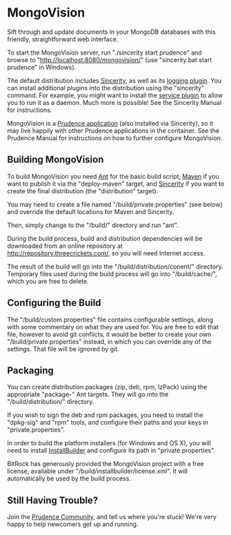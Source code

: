 
MongoVision
===========

Sift through and update documents in your MongoDB databases with this friendly,
straightforward web interface. 

To start the MongoVision server, run "./sincerity start prudence" and browse to
"[http://localhost:8080/mongovision/](http://localhost:8080/mongovision/)"
(use "sincerity.bat start prudence" in Windows).

The default distribution includes [Sincerity](http://threecrickets.com/sincerity/),
as well as its
[logging plugin](http://threecrickets.com/sincerity/ecosystem/feature-plugins/#logging-plugin).
You can install additional plugins into the distribution using the "sincerity" command.
For example, you might want to install the
[service plugin](http://threecrickets.com/sincerity/ecosystem/feature-plugins/#service-plugin)
to allow you to run it as a daemon. Much more is possible! See the Sincerity Manual for
instructions.

MongoVision is a [Prudence application](http://threecrickets.com/prudence/) (also
installed via Sincerity), so it may live happily with other Prudence applications in the
container. See the Prudence Manual for instructions on how to further configure MongoVision. 


Building MongoVision
--------------------

To build MongoVision you need [Ant](http://ant.apache.org/) for the basic build script,
[Maven](http://maven.apache.org/) if you want to publish it via the "deploy-maven"
target, and [Sincerity](http://threecrickets.com/sincerity/) if you want to create the
final distribution (the "distribution" target). 

You may need to create a file named "/build/private.properties" (see below) and override
the default locations for Maven and Sincerity.

Then, simply change to the "/build/" directory and run "ant".

During the build process, build and distribution dependencies will be downloaded from
an online repository at http://repository.threecrickets.com/, so you will need Internet
access.

The result of the build will go into the "/build/distribution/conent/" directory.
Temporary files used during the build process will go into "/build/cache/", which you
are free to delete.


Configuring the Build
---------------------

The "/build/custom.properties" file contains configurable settings, along with some
commentary on what they are used for. You are free to edit that file, however to avoid
git conflicts, it would be better to create your own "/build/private.properties"
instead, in which you can override any of the settings. That file will be ignored by
git.


Packaging
---------

You can create distribution packages (zip, deb, rpm, IzPack) using the appropriate
"package-" Ant targets. They will go into the "/build/distribution/" directory.

If you wish to sign the deb and rpm packages, you need to install the "dpkg-sig" and
"rpm" tools, and configure their paths and your keys in "private.properties". 

In order to build the platform installers (for Windows and OS X), you will need to
install [InstallBuilder](http://installbuilder.bitrock.com/) and configure its path
in "private.properties".

BitRock has generously provided the MongoVision project with a free license, available
under "/build/installbuilder/license.xml". It will automatically be used by the build
process.


Still Having Trouble?
---------------------

Join the [Prudence Community](http://groups.google.com/group/prudence-community), and
tell us where you're stuck! We're very happy to help newcomers get up and running.
